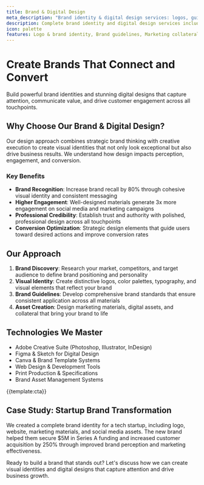 ```yaml
---
title: Brand & Digital Design
meta_description: "Brand identity & digital design services: logos, guidelines, marketing materials. 80% brand recall increase, 3x engagement. Build your brand today!"
description: Complete brand identity and digital design services including logo design, brand guidelines, marketing materials, and digital asset creation
icon: palette
features: Logo & brand identity, Brand guidelines, Marketing collateral, Social media graphics, Website design, Print design
---
```


# Create Brands That Connect and Convert

Build powerful brand identities and stunning digital designs that capture attention, communicate value, and drive customer engagement across all touchpoints.

## Why Choose Our Brand & Digital Design?

Our design approach combines strategic brand thinking with creative execution to create visual identities that not only look exceptional but also drive business results. We understand how design impacts perception, engagement, and conversion.

### Key Benefits

- **Brand Recognition**: Increase brand recall by 80% through cohesive visual identity and consistent messaging
- **Higher Engagement**: Well-designed materials generate 3x more engagement on social media and marketing campaigns
- **Professional Credibility**: Establish trust and authority with polished, professional design across all touchpoints
- **Conversion Optimization**: Strategic design elements that guide users toward desired actions and improve conversion rates

## Our Approach

1. **Brand Discovery**: Research your market, competitors, and target audience to define brand positioning and personality
2. **Visual Identity**: Create distinctive logos, color palettes, typography, and visual elements that reflect your brand
3. **Brand Guidelines**: Develop comprehensive brand standards that ensure consistent application across all materials
4. **Asset Creation**: Design marketing materials, digital assets, and collateral that bring your brand to life

## Technologies We Master

- Adobe Creative Suite (Photoshop, Illustrator, InDesign)
- Figma & Sketch for Digital Design
- Canva & Brand Template Systems
- Web Design & Development Tools
- Print Production & Specifications
- Brand Asset Management Systems

{{template:cta}}

## Case Study: Startup Brand Transformation

We created a complete brand identity for a tech startup, including logo, website, marketing materials, and social media assets. The new brand helped them secure $5M in Series A funding and increased customer acquisition by 250% through improved brand perception and marketing effectiveness.

Ready to build a brand that stands out? Let's discuss how we can create visual identities and digital designs that capture attention and drive business growth.
